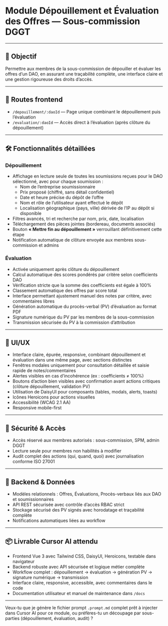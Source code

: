 # Module Dépouillement et Évaluation des Offres — Sous-commission DGGT

---

## 🎯 Objectif

Permettre aux membres de la sous-commission de dépouiller et évaluer les offres d’un DAO, en assurant une traçabilité complète, une interface claire et une gestion rigoureuse des droits d’accès.

---

## 📁 Routes frontend

- `/depouillement/:daoId` — Page unique combinant le dépouillement puis l’évaluation
- `/evaluation/:daoId` — Accès direct à l’évaluation (après clôture du dépouillement)

---

## 🛠 Fonctionnalités détaillées

### Dépouillement

- Affichage en lecture seule de toutes les soumissions reçues pour le DAO sélectionné, avec pour chaque soumission :
  - Nom de l’entreprise soumissionnaire
  - Prix proposé (chiffré, sans détail confidentiel)
  - Date et heure précise du dépôt de l’offre
  - Nom et rôle de l’utilisateur ayant effectué le dépôt
  - Localisation géographique (pays, ville) dérivée de l’IP au dépôt si disponible
- Filtres avancés, tri et recherche par nom, prix, date, localisation
- Téléchargement des pièces jointes (bordereau, documents associés)
- Bouton **« Mettre fin au dépouillement »** verrouillant définitivement cette étape
- Notification automatique de clôture envoyée aux membres sous-commission et admins

### Évaluation

- Activée uniquement après clôture du dépouillement
- Calcul automatique des scores pondérés par critère selon coefficients DAO
- Vérification stricte que la somme des coefficients est égale à 100%
- Classement automatique des offres par score total
- Interface permettant ajustement manuel des notes par critère, avec commentaires libres
- Génération automatique du procès-verbal (PV) d’évaluation au format PDF
- Signature numérique du PV par les membres de la sous-commission
- Transmission sécurisée du PV à la commission d’attribution

---

## 🎨 UI/UX

- Interface claire, épurée, responsive, combinant dépouillement et évaluation dans une même page, avec sections distinctes
- Fenêtres modales uniquement pour consultation détaillée et saisie rapide de notes/commentaires
- Alertes visibles en cas d’incohérence (ex : coefficients ≠ 100%)
- Boutons d’action bien visibles avec confirmation avant actions critiques (clôture dépouillement, validation PV)
- Utilisation de DaisyUI pour composants (tables, modals, alerts, toasts)
- Icônes Heroicons pour actions visuelles
- Accessibilité (WCAG 2.1 AA)
- Responsive mobile-first

---

## 🔐 Sécurité & Accès

- Accès réservé aux membres autorisés : sous-commission, SPM, admin DGGT
- Lecture seule pour membres non habilités à modifier
- Audit complet des actions (qui, quand, quoi) avec journalisation conforme ISO 27001

---

## 🧱 Backend & Données

- Modèles relationnels : Offres, Évaluations, Procès-verbaux liés aux DAO et soumissionnaires
- API REST sécurisée avec contrôle d’accès RBAC strict
- Stockage sécurisé des PV signés avec horodatage et traçabilité complète
- Notifications automatiques liées au workflow

---

## 📦 Livrable Cursor AI attendu

- Frontend Vue 3 avec Tailwind CSS, DaisyUI, Heroicons, testable dans navigateur  
- Backend robuste avec API sécurisée et logique métier complète  
- Workflow complet : dépouillement → évaluation → génération PV → signature numérique → transmission  
- Interface claire, responsive, accessible, avec commentaires dans le code  
- Documentation utilisateur et manuel de maintenance dans `/docs`

---

Veux-tu que je génère le fichier prompt `.prompt.md` complet prêt à injecter dans Cursor AI pour ce module, ou préfères-tu un découpage par sous-parties (dépouillement, évaluation, audit) ?
